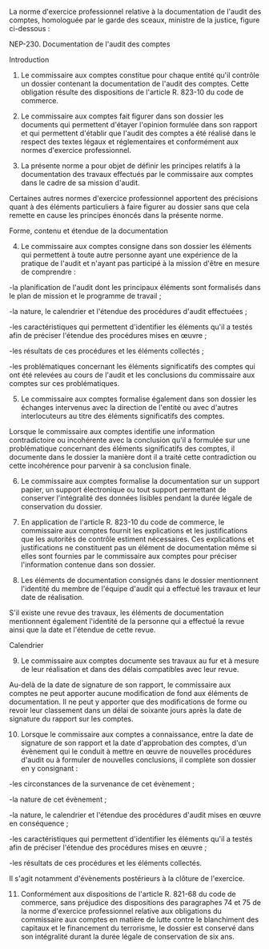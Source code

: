 La norme d'exercice professionnel relative à la documentation de l'audit des comptes, homologuée par le garde des sceaux, ministre de la justice, figure ci-dessous :  

  

NEP-230. Documentation de l'audit des comptes  

  

Introduction  

  

01. Le commissaire aux comptes constitue pour chaque entité qu'il contrôle un dossier contenant la documentation de l'audit des comptes. Cette obligation résulte des dispositions de l'article R. 823-10 du code de commerce.  

  

02. Le commissaire aux comptes fait figurer dans son dossier les documents qui permettent d'étayer l'opinion formulée dans son rapport et qui permettent d'établir que l'audit des comptes a été réalisé dans le respect des textes légaux et réglementaires et conformément aux normes d'exercice professionnel.  

  

03. La présente norme a pour objet de définir les principes relatifs à la documentation des travaux effectués par le commissaire aux comptes dans le cadre de sa mission d'audit.  

  

Certaines autres normes d'exercice professionnel apportent des précisions quant à des éléments particuliers à faire figurer au dossier sans que cela remette en cause les principes énoncés dans la présente norme.  

  

Forme, contenu et étendue de la documentation  

  

04. Le commissaire aux comptes consigne dans son dossier les éléments qui permettent à toute autre personne ayant une expérience de la pratique de l'audit et n'ayant pas participé à la mission d'être en mesure de comprendre :



  

-la planification de l'audit dont les principaux éléments sont formalisés dans le plan de mission et le programme de travail ;  

  

-la nature, le calendrier et l'étendue des procédures d'audit effectuées ;  

  

-les caractéristiques qui permettent d'identifier les éléments qu'il a testés afin de préciser l'étendue des procédures mises en œuvre ;  

  

-les résultats de ces procédures et les éléments collectés ;  

  

-les problématiques concernant les éléments significatifs des comptes qui ont été relevées au cours de l'audit et les conclusions du commissaire aux comptes sur ces problématiques.



  

05. Le commissaire aux comptes formalise également dans son dossier les échanges intervenus avec la direction de l'entité ou avec d'autres interlocuteurs au titre des éléments significatifs des comptes.  

  

Lorsque le commissaire aux comptes identifie une information contradictoire ou incohérente avec la conclusion qu'il a formulée sur une problématique concernant des éléments significatifs des comptes, il documente dans le dossier la manière dont il a traité cette contradiction ou cette incohérence pour parvenir à sa conclusion finale.  

  

06. Le commissaire aux comptes formalise la documentation sur un support papier, un support électronique ou tout support permettant de conserver l'intégralité des données lisibles pendant la durée légale de conservation du dossier.  

  

07. En application de l'article R. 823-10 du code de commerce, le commissaire aux comptes fournit les explications et les justifications que les autorités de contrôle estiment nécessaires. Ces explications et justifications ne constituent pas un élément de documentation même si elles sont fournies par le commissaire aux comptes pour préciser l'information contenue dans son dossier.  

  

08. Les éléments de documentation consignés dans le dossier mentionnent l'identité du membre de l'équipe d'audit qui a effectué les travaux et leur date de réalisation.  

  

S'il existe une revue des travaux, les éléments de documentation mentionnent également l'identité de la personne qui a effectué la revue ainsi que la date et l'étendue de cette revue.  

  

Calendrier  

  

09. Le commissaire aux comptes documente ses travaux au fur et à mesure de leur réalisation et dans des délais compatibles avec leur revue.  

  

Au-delà de la date de signature de son rapport, le commissaire aux comptes ne peut apporter aucune modification de fond aux éléments de documentation. Il ne peut y apporter que des modifications de forme ou revoir leur classement dans un délai de soixante jours après la date de signature du rapport sur les comptes.  

  

10. Lorsque le commissaire aux comptes a connaissance, entre la date de signature de son rapport et la date d'approbation des comptes, d'un évènement qui le conduit à mettre en œuvre de nouvelles procédures d'audit ou à formuler de nouvelles conclusions, il complète son dossier en y consignant :



  

-les circonstances de la survenance de cet évènement ;  

  

-la nature de cet évènement ;  

  

-la nature, le calendrier et l'étendue des procédures d'audit mises en œuvre en conséquence ;  

  

-les caractéristiques qui permettent d'identifier les éléments qu'il a testés afin de préciser l'étendue des procédures mises en œuvre ;  

  

-les résultats de ces procédures et les éléments collectés.



  

Il s'agit notamment d'évènements postérieurs à la clôture de l'exercice.  

  

11. Conformément aux dispositions de l'article R. 821-68 du code de commerce, sans préjudice des dispositions des paragraphes 74 et 75 de la norme d'exercice professionnel relative aux obligations du commissaire aux comptes en matière de lutte contre le blanchiment des capitaux et le financement du terrorisme, le dossier est conservé dans son intégralité durant la durée légale de conservation de six ans.

